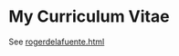 # My Curriculum Vitae
See [rogerdelafuente.html](https://rawgit.com/rupperyes/curriculum-vitae/master/rogerdelafuente.html)
